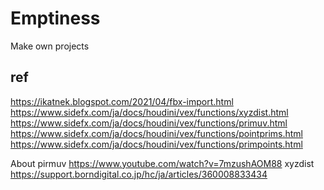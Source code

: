 # Emptiness
Make own projects


## ref
https://ikatnek.blogspot.com/2021/04/fbx-import.html
https://www.sidefx.com/ja/docs/houdini/vex/functions/xyzdist.html
https://www.sidefx.com/ja/docs/houdini/vex/functions/primuv.html
https://www.sidefx.com/ja/docs/houdini/vex/functions/pointprims.html
https://www.sidefx.com/ja/docs/houdini/vex/functions/primpoints.html


About pirmuv
https://www.youtube.com/watch?v=7mzushAOM88
xyzdist
https://support.borndigital.co.jp/hc/ja/articles/360008833434
